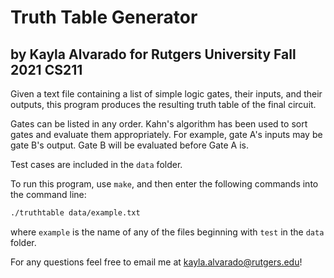 # Truth Table Generator
## by Kayla Alvarado for Rutgers University Fall 2021 CS211

Given a text file containing a list of simple logic gates, their inputs, and their outputs, this program produces the resulting truth table of the final circuit.

Gates can be listed in any order. Kahn's algorithm has been used to sort gates and evaluate them appropriately. For example, gate A's inputs may be gate B's output. Gate B will be evaluated before Gate A is. 

Test cases are included in the `data` folder.

To run this program, use `make`, and then enter the following commands into the command line:

```bash
./truthtable data/example.txt
```

where `example` is the name of any of the files beginning with `test` in the `data` folder.

For any questions feel free to email me at kayla.alvarado@rutgers.edu! 